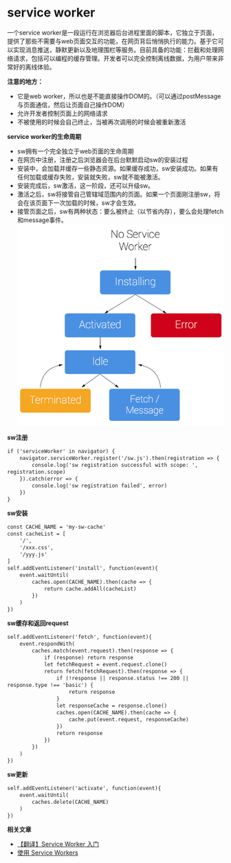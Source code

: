 # service worker

一个service worker是一段运行在浏览器后台进程里面的脚本，它独立于页面，提供了那些不需要与web页面交互的功能，在网页背后悄悄执行的能力。基于它可以实现消息推送，静默更新以及地理围栏等服务。目前具备的功能：拦截和处理网络请求，包括可以编程的缓存管理。开发者可以完全控制离线数据，为用户带来非常好的离线体验。

**注意的地方：**
* 它是web worker，所以也是不能直接操作DOM的。（可以通过postMessage与页面通信，然后让页面自己操作DOM）
* 允许开发者控制页面上的网络请求
* 不被使用的时候会自己终止，当被再次调用的时候会被重新激活

**service worker的生命周期**
* sw拥有一个完全独立于web页面的生命周期
* 在网页中注册，注册之后浏览器会在后台默默启动sw的安装过程
* 安装中，会加载并缓存一些静态资源。如果缓存成功，sw安装成功。如果有任何加载或缓存失败，安装就失败，sw就不能被激活。
* 安装完成后，sw激活，这一阶段，还可以升级sw。
* 激活之后，sw将接管自己管辖域范围内的页面。如果一个页面刚注册sw，将会在该页面下一次加载的时候，sw才会生效。
* 接管页面之后，sw有两种状态：要么被终止（以节省内存），要么会处理fetch和message事件。
![sw生命周期](../assert/sw-lifecycle.png)

**sw注册**
> 
    if ('serviceWorker' in navigator) {
        navigator.serviceWorker.register('/sw.js').then(registration => {
            console.log('sw registration successful with scope: ', registration.scope)
        }).catch(error => {
            console.log('sw registration failed', error)
        })
    }

**sw安装**
> 
    const CACHE_NAME = 'my-sw-cache'
    const cacheList = [
        '/',
        '/xxx.css',
        '/yyy.js'
    ]
    self.addEventListener('install', function(event){
        event.waitUntil(
            caches.open(CACHE_NAME).then(cache => {
                return cache.addAll(cacheList)
            })
        )
    })

**sw缓存和返回request**
> 
    self.addEventListener('fetch', function(event){
        event.respondWith(
            caches.match(event.request).then(response => {
                if (response) return response
                let fetchRequest = event.request.clone()
                return fetch(fetchRequest).then(response => {
                    if (!response || response.status !== 200 || response.type !== 'basic') {
                        return response
                    }
                    let responseCache = response.clone()
                    caches.open(CACHE_NAME).then(cache => {
                        cache.put(event.request, responseCache)
                    })
                    return response
                })
            })
        )
    })

**sw更新**
> 
    self.addEventListener('activate', function(event){
        event.waitUntil(
            caches.delete(CACHE_NAME)
        )
    })


**相关文章**
* [【翻译】Service Worker 入门](https://www.w3ctech.com/topic/866)
* [使用 Service Workers](https://developer.mozilla.org/zh-CN/docs/Web/API/Service_Worker_API/Using_Service_Workers)